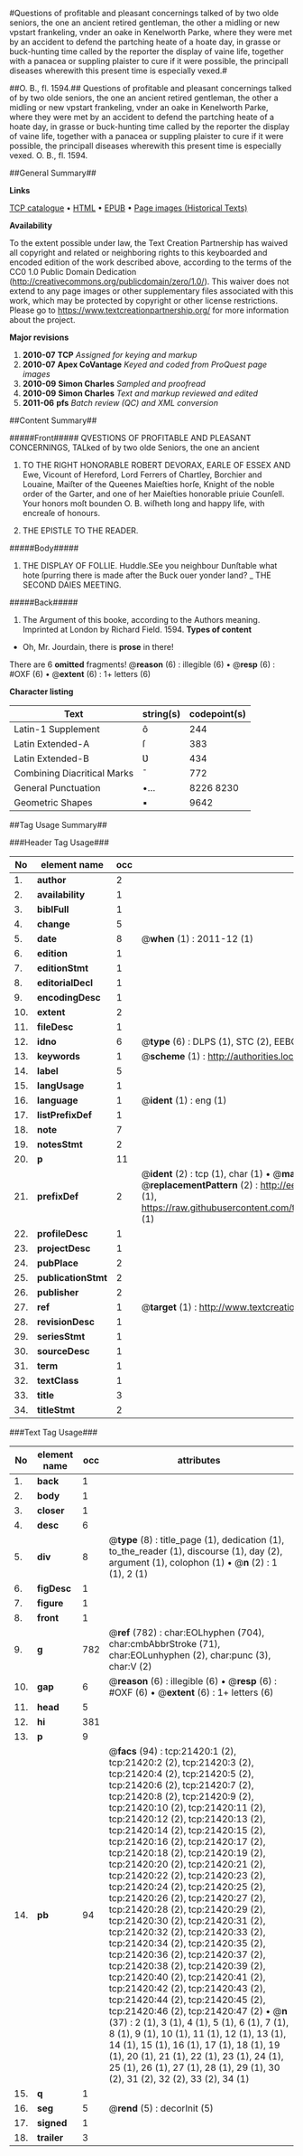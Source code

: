 #Questions of profitable and pleasant concernings talked of by two olde seniors, the one an ancient retired gentleman, the other a midling or new vpstart frankeling, vnder an oake in Kenelworth Parke, where they were met by an accident to defend the partching heate of a hoate day, in grasse or buck-hunting time called by the reporter the display of vaine life, together with a panacea or suppling plaister to cure if it were possible, the principall diseases wherewith this present time is especially vexed.#

##O. B., fl. 1594.##
Questions of profitable and pleasant concernings talked of by two olde seniors, the one an ancient retired gentleman, the other a midling or new vpstart frankeling, vnder an oake in Kenelworth Parke, where they were met by an accident to defend the partching heate of a hoate day, in grasse or buck-hunting time called by the reporter the display of vaine life, together with a panacea or suppling plaister to cure if it were possible, the principall diseases wherewith this present time is especially vexed.
O. B., fl. 1594.

##General Summary##

**Links**

[TCP catalogue](http://www.ota.ox.ac.uk/tcp/)  • 
[HTML](http://tei.it.ox.ac.uk/tcp/Texts-HTML/free/A00/A00410.html)  • 
[EPUB](http://tei.it.ox.ac.uk/tcp/Texts-EPUB/free/A00/A00410.epub) • 
[Page images (Historical Texts)](https://historicaltexts.jisc.ac.uk/eebo-99855912e)

**Availability**

To the extent possible under law, the Text Creation Partnership has waived all copyright and related or neighboring rights to this keyboarded and encoded edition of the work described above, according to the terms of the CC0 1.0 Public Domain Dedication (http://creativecommons.org/publicdomain/zero/1.0/). This waiver does not extend to any page images or other supplementary files associated with this work, which may be protected by copyright or other license restrictions. Please go to https://www.textcreationpartnership.org/ for more information about the project.

**Major revisions**

1. __2010-07__ __TCP__ *Assigned for keying and markup*
1. __2010-07__ __Apex CoVantage__ *Keyed and coded from ProQuest page images*
1. __2010-09__ __Simon Charles__ *Sampled and proofread*
1. __2010-09__ __Simon Charles__ *Text and markup reviewed and edited*
1. __2011-06__ __pfs__ *Batch review (QC) and XML conversion*

##Content Summary##

#####Front#####
QVESTIONS OF PROFITABLE AND PLEASANT CONCERNINGS, TALked of by two olde Seniors, the one an ancient 
1. TO THE RIGHT HONORABLE ROBERT DEVORAX, EARLE OF ESSEX AND Ewe, Vicount of Hereford, Lord Ferrers of Chartley, Borchier and Louaine, Maiſter of the Queenes Maieſties horſe, Knight of the noble order of the Garter, and one of her Maieſties honorable priuie Counſell. Your honors moſt bounden O. B. wiſheth long and happy life, with encreaſe of honours.

1. THE EPISTLE TO THE READER.

#####Body#####

1. THE DISPLAY OF FOLLIE.
Huddle.SEe you neighbour Dunſtable what hote ſpurring there is made after the Buck ouer yonder land?
    _ THE SECOND DAIES MEETING.

#####Back#####

1. The Argument of this booke, according to the Authors meaning.
Imprinted at London by Richard Field. 1594.
**Types of content**

  * Oh, Mr. Jourdain, there is **prose** in there!

There are 6 **omitted** fragments! 
 @__reason__ (6) : illegible (6)  •  @__resp__ (6) : #OXF (6)  •  @__extent__ (6) : 1+ letters (6)

**Character listing**


|Text|string(s)|codepoint(s)|
|---|---|---|
|Latin-1 Supplement|ô|244|
|Latin Extended-A|ſ|383|
|Latin Extended-B|Ʋ|434|
|Combining             Diacritical Marks|̄|772|
|General Punctuation|•…|8226 8230|
|Geometric Shapes|▪|9642|

##Tag Usage Summary##

###Header Tag Usage###

|No|element name|occ|attributes|
|---|---|---|---|
|1.|__author__|2||
|2.|__availability__|1||
|3.|__biblFull__|1||
|4.|__change__|5||
|5.|__date__|8| @__when__ (1) : 2011-12 (1)|
|6.|__edition__|1||
|7.|__editionStmt__|1||
|8.|__editorialDecl__|1||
|9.|__encodingDesc__|1||
|10.|__extent__|2||
|11.|__fileDesc__|1||
|12.|__idno__|6| @__type__ (6) : DLPS (1), STC (2), EEBO-CITATION (1), PROQUEST (1), VID (1)|
|13.|__keywords__|1| @__scheme__ (1) : http://authorities.loc.gov/ (1)|
|14.|__label__|5||
|15.|__langUsage__|1||
|16.|__language__|1| @__ident__ (1) : eng (1)|
|17.|__listPrefixDef__|1||
|18.|__note__|7||
|19.|__notesStmt__|2||
|20.|__p__|11||
|21.|__prefixDef__|2| @__ident__ (2) : tcp (1), char (1)  •  @__matchPattern__ (2) : ([0-9\-]+):([0-9IVX]+) (1), (.+) (1)  •  @__replacementPattern__ (2) : http://eebo.chadwyck.com/downloadtiff?vid=$1&page=$2 (1), https://raw.githubusercontent.com/textcreationpartnership/Texts/master/tcpchars.xml#$1 (1)|
|22.|__profileDesc__|1||
|23.|__projectDesc__|1||
|24.|__pubPlace__|2||
|25.|__publicationStmt__|2||
|26.|__publisher__|2||
|27.|__ref__|1| @__target__ (1) : http://www.textcreationpartnership.org/docs/. (1)|
|28.|__revisionDesc__|1||
|29.|__seriesStmt__|1||
|30.|__sourceDesc__|1||
|31.|__term__|1||
|32.|__textClass__|1||
|33.|__title__|3||
|34.|__titleStmt__|2||


###Text Tag Usage###

|No|element name|occ|attributes|
|---|---|---|---|
|1.|__back__|1||
|2.|__body__|1||
|3.|__closer__|1||
|4.|__desc__|6||
|5.|__div__|8| @__type__ (8) : title_page (1), dedication (1), to_the_reader (1), discourse (1), day (2), argument (1), colophon (1)  •  @__n__ (2) : 1 (1), 2 (1)|
|6.|__figDesc__|1||
|7.|__figure__|1||
|8.|__front__|1||
|9.|__g__|782| @__ref__ (782) : char:EOLhyphen (704), char:cmbAbbrStroke (71), char:EOLunhyphen (2), char:punc (3), char:V (2)|
|10.|__gap__|6| @__reason__ (6) : illegible (6)  •  @__resp__ (6) : #OXF (6)  •  @__extent__ (6) : 1+ letters (6)|
|11.|__head__|5||
|12.|__hi__|381||
|13.|__p__|9||
|14.|__pb__|94| @__facs__ (94) : tcp:21420:1 (2), tcp:21420:2 (2), tcp:21420:3 (2), tcp:21420:4 (2), tcp:21420:5 (2), tcp:21420:6 (2), tcp:21420:7 (2), tcp:21420:8 (2), tcp:21420:9 (2), tcp:21420:10 (2), tcp:21420:11 (2), tcp:21420:12 (2), tcp:21420:13 (2), tcp:21420:14 (2), tcp:21420:15 (2), tcp:21420:16 (2), tcp:21420:17 (2), tcp:21420:18 (2), tcp:21420:19 (2), tcp:21420:20 (2), tcp:21420:21 (2), tcp:21420:22 (2), tcp:21420:23 (2), tcp:21420:24 (2), tcp:21420:25 (2), tcp:21420:26 (2), tcp:21420:27 (2), tcp:21420:28 (2), tcp:21420:29 (2), tcp:21420:30 (2), tcp:21420:31 (2), tcp:21420:32 (2), tcp:21420:33 (2), tcp:21420:34 (2), tcp:21420:35 (2), tcp:21420:36 (2), tcp:21420:37 (2), tcp:21420:38 (2), tcp:21420:39 (2), tcp:21420:40 (2), tcp:21420:41 (2), tcp:21420:42 (2), tcp:21420:43 (2), tcp:21420:44 (2), tcp:21420:45 (2), tcp:21420:46 (2), tcp:21420:47 (2)  •  @__n__ (37) : 2 (1), 3 (1), 4 (1), 5 (1), 6 (1), 7 (1), 8 (1), 9 (1), 10 (1), 11 (1), 12 (1), 13 (1), 14 (1), 15 (1), 16 (1), 17 (1), 18 (1), 19 (1), 20 (1), 21 (1), 22 (1), 23 (1), 24 (1), 25 (1), 26 (1), 27 (1), 28 (1), 29 (1), 30 (2), 31 (2), 32 (2), 33 (2), 34 (1)|
|15.|__q__|1||
|16.|__seg__|5| @__rend__ (5) : decorInit (5)|
|17.|__signed__|1||
|18.|__trailer__|3||
